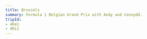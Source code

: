 ```yaml
---
title: Brussels
summary: Formula 1 Belgian Grand Prix with Andy and Cennydd.
tripId:
- 4Re1
- 4Ri1
---
```

